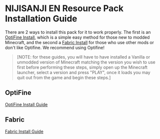 # NIJISANJI EN Resource Pack Installation Guide

There are 2 ways to install this pack for it to work properly. The first is an [OptiFine Install](Optifine_Guide.md), which is a simple easy method for those new to modded Minecraft, and the second a [Fabric Install](Fabric_Guide.md) for those who use other mods or don't like Optifine. We recommend using Optifine! 

>[NOTE: for these guides, you will have to have installed a Vanilla or unmodded version of Minecraft matching the version you wish to use first before performing these steps, simply open up the Minecraft launcher, select a version and press "PLAY", once it loads you may quit out from the game and begin these steps.]

## OptiFine

[OptiFine Install Guide](Optifine_Guide.md)

## Fabric

[Fabric Install Guide](Fabric_Guide.md)
